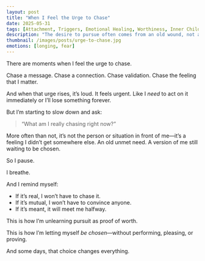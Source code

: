 ```yaml
---
layout: post
title: "When I Feel the Urge to Chase"
date: 2025-05-31
tags: [Attachment, Triggers, Emotional Healing, Worthiness, Inner Child, Relationships, Self-Worth, Nervous System]
description: "The desire to pursue often comes from an old wound, not a present truth."
thumbnail: /images/posts/urge-to-chase.jpg
emotions: [longing, fear]
---
```


There are moments when I feel the urge to chase.

Chase a message. Chase a connection. Chase validation. Chase the feeling that I matter.

And when that urge rises, it’s loud. It feels urgent. Like I *need* to act on it immediately or I’ll lose something forever.

But I’m starting to slow down and ask:

> “What am I really chasing right now?”

More often than not, it’s not the person or situation in front of me—it’s a feeling I didn’t get somewhere else. An old unmet need. A version of me still waiting to be chosen.

So I pause.

I breathe.

And I remind myself:
- If it’s real, I won’t have to chase it.
- If it’s mutual, I won’t have to convince anyone.
- If it’s meant, it will meet me halfway.

This is how I’m unlearning pursuit as proof of worth.

This is how I’m letting myself *be chosen*—without performing, pleasing, or proving.

And some days, that choice changes everything.
